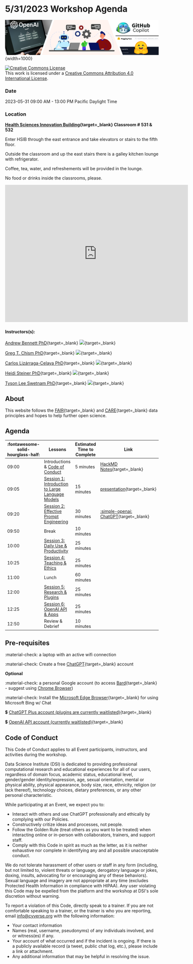 # 5/31/2023 Workshop Agenda

![banner](assets/banner3_ai.png){width=1000}

<a rel="license" href="http://creativecommons.org/licenses/by/4.0/"><img alt="Creative Commons License" style="border-width:0" src="https://i.creativecommons.org/l/by/4.0/88x31.png" /></a><br />This work is licensed under a <a rel="license" href="http://creativecommons.org/licenses/by/4.0/">Creative Commons Attribution 4.0 International License</a>.

### Date 

2023-05-31 09:00 AM - 13:00 PM Pacific Daylight Time

### Location 

**[Health Sciences Innovation Building](https://goo.gl/maps/REmCthF25znRFa7f8){target=_blank}  Classroom # 531 & 532**

Enter HSIB through the east entrance and take elevators or stairs to the fifth floor.

Outside the classroom and up the east stairs there is a galley kitchen lounge with refrigerator. 

Coffee, tea, water, and refreshements will be provided in the lounge. 

No food or drinks inside the classrooms, please.

<iframe src="https://www.google.com/maps/embed?pb=!1m18!1m12!1m3!1d3374.7116878831707!2d-110.94982652402594!3d32.238928673893106!2m3!1f0!2f0!3f0!3m2!1i1024!2i768!4f13.1!3m3!1m2!1s0x86d671a7b5176c53%3A0x67880bc15138eb29!2sHealth%20Sciences%20Innovation%20Building%20(HSIB)!5e0!3m2!1sen!2sus!4v1685220356093!5m2!1sen!2sus" width="600" height="450" style="border:0;" allowfullscreen="" loading="lazy" referrerpolicy="no-referrer-when-downgrade"></iframe>

#### Instructors(s): 

[Andrew Bennett PhD](http://arbennett.github.io/){target=_blank} [![](https://orcid.org/sites/default/files/images/orcid_16x16.png)](https://orcid.org/0000-0002-7742-3138){target=_blank}

[Greg T. Chism PhD](https://gregtchism.com/){target=_blank}  [![](https://orcid.org/sites/default/files/images/orcid_16x16.png)](https://orcid.org/0000-0002-5478-2445){target=_blank}

[Carlos Lizárraga-Celaya PhD](https://carloslizarragac.github.io/){target=_blank} [![](https://orcid.org/sites/default/files/images/orcid_16x16.png)](https://orcid.org/0000-0002-0893-4268){target=_blank}

[Heidi Steiner PhD](https://heidiesteiner.netlify.app/){target=_blank} [![](https://orcid.org/sites/default/files/images/orcid_16x16.png)](https://orcid.org/0000-0003-1059-1177){target=_blank}

[Tyson Lee Swetnam PhD](https://tysonswetnam.com/){target=_blank} [![](https://orcid.org/sites/default/files/images/orcid_16x16.png)](http://orcid.org/0000-0002-6639-7181){target=_blank}

## About

This website follows the [FAIR](https://www.go-fair.org/fair-principles/){target=_blank} and [CARE](https://www.gida-global.org/care){target=_blank} data principles and hopes to help further open science. 

## Agenda

| :fontawesome-solid-hourglass-half: | Lessons | Estimated Time to Complete | Link |
|------------------------------------|---------|----------------------------|------|
| 09:00 | Introductions & [Code of Conduct](#code-of-conduct) | 5 minutes | [HackMD Notes](https://tinyurl.com/ua-chatgpt101-notes){target=_blank} |
| 09:05 | [Session 1: Introduction to Large Language Models](chatgpt_prompts.md#how-does-chatgpt-work) | 15 minutes | [presentation](https://docs.google.com/presentation/d/1PzPafN5Yznf8jdgpquPAaN0TmYC9WJwvPxM_I2LPwFo/edit?usp=sharing){target=_blank} |
| 09:20| [Session 2: Effective Prompt Engineering](chatgpt_prompts.md#simple-openai-prompt-writing) | 30 minutes | [:simple-openai: ChatGPT](https://chat.openai.com){target=_blank} |
| 09:50 | Break | 10 minutes | |
| 10:00 | [Session 3: Daily Use & Productivity](daily-productivity.md) | 25 minutes | |
| 10:25 | [Session 4: Teaching & Ethics](education.md) | 25 minutes | |
| 11:00 | Lunch | 60 minutes | |  
| 12:00 | [Session 5: Research & Plugins](ai_landscape.md) | 25 minutes |  | 
| 12:25 | [Session 6: OpenAI API & Apps ](openai_api.md) | 25 minutes | |
| 12:50 | Review & Debrief | 10 minutes | | 

## Pre-requisites

:material-check: a laptop with an active wifi connection

:material-check: Create a free [ChatGPT](https://chat.openai.com){target=_blank} account

**Optional**

:material-check: a personal Google account (to access [Bard](https://bard.google.com){target=_blank} - suggest using [Chrome Browser](https://www.google.com/chrome/))

:material-check: Install the [Microsoft Edge Browser](https://www.microsoft.com/en-us/edge){target=_blank} for using Microsoft Bing w/ Chat

:heavy_dollar_sign: [ChatGPT Plus account (plugins are currently waitlisted)](https://openai.com/blog/chatgpt-plugins){target=_blank}

:heavy_dollar_sign: [OpenAI API account (currently waitlisted)](https://share.hsforms.com/1u4goaXwDRKC9-x9IvKno0A4sk30){target=_blank} 

## Code of Conduct

This Code of Conduct applies to all Event participants, instructors, and activities during the workshop.

Data Science Institute (DSI) is dedicated to providing professional computational research
and educational experiences for all of our users, regardless of domain
focus, academic status, educational level, gender/gender
identity/expression, age, sexual orientation, mental or physical
ability, physical appearance, body size, race, ethnicity, religion (or
lack thereof), technology choices, dietary preferences, or any other
personal characteristic.

While participating at an Event, we expect you to:

-   Interact with others and use ChatGPT professionally and ethically by
    complying with our Policies.
-   Constructively critize ideas and processes, not people.
-   Follow the Golden Rule (treat others as you want to be treated) when
    interacting online or in-person with collaborators, trainers, and
    support staff.
-   Comply with this Code in spirit as much as the letter, as it is
    neither exhaustive nor complete in identifying any and all possible
    unacceptable conduct.

We do not tolerate harassment of other users or staff in any form
(including, but not limited to, violent threats or language, derogatory
language or jokes, doxing, insults, advocating for or encouraging any of
these behaviors). Sexual language and imagery are not appropriate at any
time (excludes Protected Health Information in compliance with HIPAA).
Any user violating this Code may be expelled from the platform and the
workshop at DSI's sole discretion without warning.

To report a violation of this Code, directly speak to a trainer. If you are not comfortable
speaking to a trainer, or the trainer is who you are reporting, email <info@cyverse.org> with the following information:

-   Your contact information
-   Names (real, username, pseudonyms) of any individuals involved, and
    or witness(es) if any.
-   Your account of what occurred and if the incident is ongoing. If
    there is a publicly available record (a tweet, public chat log,
    etc.), please include a link or attachment.
-   Any additional information that may be helpful in resolving the
    issue.
